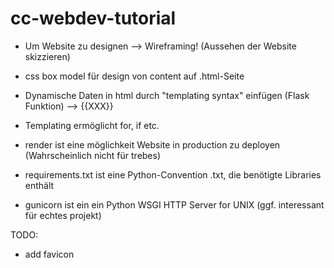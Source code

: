 # cc-webdev-tutorial

- Um Website zu designen --> Wireframing! (Aussehen der Website skizzieren)
- css box model für design von content auf .html-Seite

- Dynamische Daten in html durch "templating syntax" einfügen (Flask Funktion) --> {{XXX}}
- Templating ermöglicht for, if etc.

- render ist eine möglichkeit Website in production zu deployen (Wahrscheinlich nicht für trebes)
- requirements.txt ist eine Python-Convention .txt, die benötigte Libraries enthält
- gunicorn ist ein ein Python WSGI HTTP Server for UNIX (ggf. interessant für echtes projekt)

TODO:
- add favicon